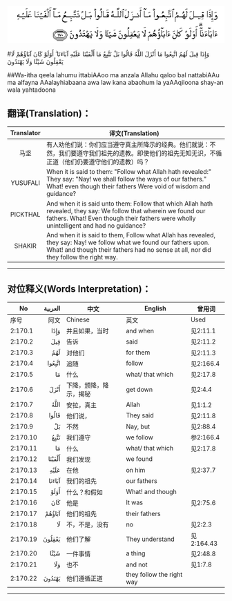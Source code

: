 ![002:170](images/002_170.gif)

#وَإِذَا قِيلَ لَهُمُ اتَّبِعُوا مَا أَنْزَلَ اللَّهُ قَالُوا بَلْ نَتَّبِعُ مَا أَلْفَيْنَا عَلَيْهِ آبَاءَنَا ۗ أَوَلَوْ كَانَ آبَاؤُهُمْ لَا يَعْقِلُونَ شَيْئًا وَلَا يَهْتَدُونَ 

##Wa-itha qeela lahumu ittabiAAoo ma anzala Allahu qaloo bal nattabiAAu ma alfayna AAalayhiabaana awa law kana abaohum la yaAAqiloona shay-an wala yahtadoona 

## 翻译(Translation)：

| Translator | 译文(Translation)                                            |
| :--------: | ------------------------------------------------------------ |
|    马坚    | 有人劝他们说：你们应当遵守真主所降示的经典。他们就说：不然，我们要遵守我们祖先的遗教。即使他们的祖先无知无识，不循正道（他们仍要遵守他们的遗教）吗？ |
|  YUSUFALI  | When it is said to them: "Follow what Allah hath revealed:" They say: "Nay! we shall follow the ways of our fathers." What! even though their fathers Were void of wisdom and guidance? |
|  PICKTHAL  | And when it is said unto them: Follow that which Allah hath revealed, they say: We follow that wherein we found our fathers. What! Even though their fathers were wholly unintelligent and had no guidance? |
|   SHAKIR   | And when it is said to them, Follow what Allah has revealed, they say: Nay! we follow what we found our fathers upon. What! and though their fathers had no sense at all, nor did they follow the right way. |

---

## 对位释义(Words Interpretation)：

| No       | العربية | 中文                   | English                   | 曾用词     |
| -------- | ------: | ---------------------- | ------------------------- | ---------- |
| 序号     |    阿文 | Chinese                | 英文                      | Used       |
| 2:170.1  |    وَإِذَا | 并且如果，当时         | and when                  | 见2:11.1   |
| 2:170.2  |     قِيلَ | 告诉                   | said                      | 见2:11.2   |
| 2:170.3  |     لَهُمُ | 对他们                 | for them                  | 见2:11.3   |
| 2:170.4  |  اتَّبِعُوا | 追随                   | follow                    | 见2:166.4  |
| 2:170.5  |      مَا | 什么                   | what/ that which          | 见2:17.8   |
| 2:170.6  |    أَنْزَلَ | 下降，颁降，降示，揭秘 | get down                  | 见2:4.4    |
| 2:170.7  |    اللَّهُ | 安拉，真主             | Allah                     | 见1:1.2    |
| 2:170.8  |   قَالُوا | 他们说，               | They said                 | 见2:11.8   |
| 2:170.9  |      بَلْ | 不然                   | Nay, but                  | 见2:88.4   |
| 2:170.10 |    نَتَّبِعُ | 我们遵守               | we follow                 | 参2:166.4  |
| 2:170.11 |      مَا | 什么                   | what/ that which          | 见2:17.8   |
| 2:170.12 |  أَلْفَيْنَا | 我们发现               | we found                  |            |
| 2:170.13 |    عَلَيْهِ | 在他                   | on him                    | 见2:37.7   |
| 2:170.14 |  آبَاءَنَا | 我们的祖先             | our fathers               |            |
| 2:170.15 |    أَوَلَوْ | 什么？和假如           | What! and though          |            |
| 2:170.16 |     كَانَ | 他是                   | It was                    | 见2:75.6   |
| 2:170.17 |  آبَاؤُهُمْ | 他们的祖先             | their fathers             |            |
| 2:170.18 |      لَا | 不，不是，没有         | no                        | 见2:2.3    |
| 2:170.19 |  يَعْقِلُونَ | 他们了解               | They understand           | 见2:164.43 |
| 2:170.20 |    شَيْئًا | 一件事情               | a thing                   | 见2:48.8   |
| 2:170.21 |     وَلَا | 也不                   | and not                   | 见1:7.8    |
| 2:170.22 |  يَهْتَدُونَ | 他们遵循正道           | they follow the right way |            |

---
